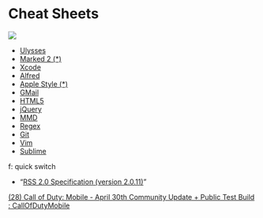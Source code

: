 # Cheat Sheets

![][1]

* [Ulysses][2]
* [Marked 2 (*)][3]
* [Xcode][4]
* [Alfred][5]
* [Apple Style (*)][6]
* [GMail][7]
* [HTML5][8]
* [jQuery][9]
* [MMD][10]
* [Regex][11]
* [Git][12]
* [Vim][13]
* [Sublime][14]

f: quick switch

[1]: http://ttscoff.github.io/images/contrast.png
[2]: http://ttscoff.github.io/cheatsheets/ulysses.md
[3]: http://ttscoff.github.io/cheatsheets/marked2.md
[4]: http://ttscoff.github.io/cheatsheets/Xcode.md
[5]: http://ttscoff.github.io/cheatsheets/alfred.html
[6]: http://ttscoff.github.io/cheatsheets/applestyle.md
[7]: http://ttscoff.github.io/cheatsheets/gmail.html
[8]: http://ttscoff.github.io/cheatsheets/html5.html
[9]: http://ttscoff.github.io/cheatsheets/jquery1.9.html
[10]: http://ttscoff.github.io/cheatsheets/mmd.html
[11]: http://ttscoff.github.io/cheatsheets/patternsregex.html
[12]: http://ttscoff.github.io/cheatsheets/towergit.md
[13]: http://ttscoff.github.io/cheatsheets/vim.html
[14]: http://ttscoff.github.io/cheatsheets/subl.html
* “[RSS 2.0 Specification (version 2.0.11)](https://www.rssboard.org/rss-specification)”
> 
[(28) Call of Duty: Mobile - April 30th Community Update + Public Test Build : CallOfDutyMobile](https://www.reddit.com/r/CallOfDutyMobile/comments/n1o26r/call_of_duty_mobile_april_30th_community_update/)